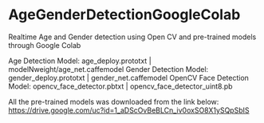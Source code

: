 # AgeGenderDetectionGoogleColab
Realtime Age and Gender detection using Open CV and pre-trained models through Google Colab

Age Detection Model: age_deploy.prototxt | modelNweight/age_net.caffemodel
Gender Detection Model: gender_deploy.prototxt | gender_net.caffemodel
OpenCV Face Detection Model: opencv_face_detector.pbtxt | opencv_face_detector_uint8.pb

All the pre-trained models was downloaded from the link below: https://drive.google.com/uc?id=1_aDScOvBeBLCn_iv0oxSO8X1ySQpSbIS

